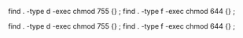 

find . -type d -exec chmod 755 {} \;
find . -type f -exec chmod 644 {} \;


find . -type d -exec chmod 755 {} \;
find . -type f -exec chmod 644 {} \;

